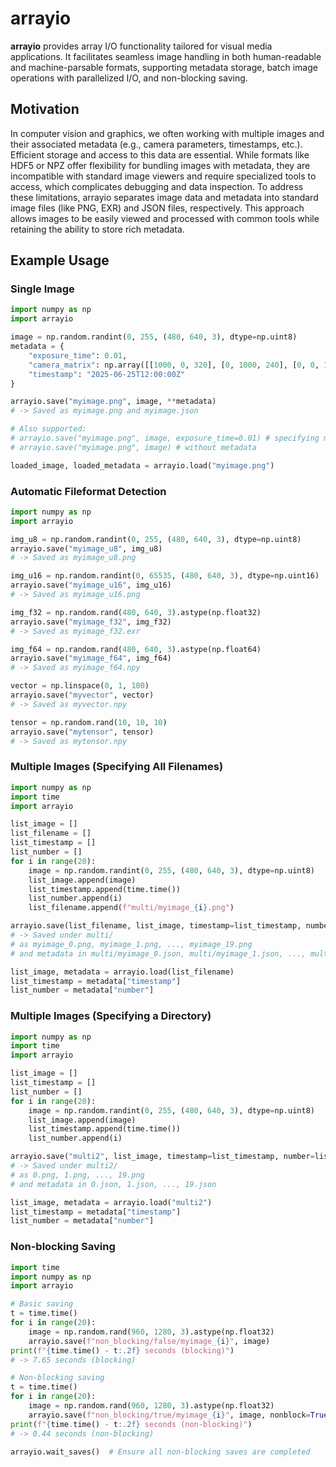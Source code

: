 # arrayio

**arrayio** provides array I/O functionality tailored for visual media applications. It facilitates seamless image handling in both human-readable and machine-parsable formats, supporting metadata storage, batch image operations with parallelized I/O, and non-blocking saving.

## Motivation

In computer vision and graphics, we often working with multiple images and their associated metadata (e.g., camera parameters, timestamps, etc.). Efficient storage and access to this data are essential.
While formats like HDF5 or NPZ offer flexibility for bundling images with metadata, they are incompatible with standard image viewers and require specialized tools to access, which complicates debugging and data inspection.
To address these limitations, arrayio separates image data and metadata into standard image files (like PNG, EXR) and JSON files, respectively. This approach allows images to be easily viewed and processed with common tools while retaining the ability to store rich metadata.

## Example Usage

### Single Image

```python
import numpy as np
import arrayio

image = np.random.randint(0, 255, (480, 640, 3), dtype=np.uint8)
metadata = {
    "exposure_time": 0.01,
    "camera_matrix": np.array([[1000, 0, 320], [0, 1000, 240], [0, 0, 1]]),
    "timestamp": "2025-06-25T12:00:00Z"
}

arrayio.save("myimage.png", image, **metadata)
# -> Saved as myimage.png and myimage.json

# Also supported:
# arrayio.save("myimage.png", image, exposure_time=0.01) # specifying metadata directly
# arrayio.save("myimage.png", image) # without metadata

loaded_image, loaded_metadata = arrayio.load("myimage.png")
```

### Automatic Fileformat Detection

```python
import numpy as np
import arrayio

img_u8 = np.random.randint(0, 255, (480, 640, 3), dtype=np.uint8)
arrayio.save("myimage_u8", img_u8)
# -> Saved as myimage_u8.png

img_u16 = np.random.randint(0, 65535, (480, 640, 3), dtype=np.uint16)
arrayio.save("myimage_u16", img_u16)
# -> Saved as myimage_u16.png

img_f32 = np.random.rand(480, 640, 3).astype(np.float32)
arrayio.save("myimage_f32", img_f32)
# -> Saved as myimage_f32.exr

img_f64 = np.random.rand(480, 640, 3).astype(np.float64)
arrayio.save("myimage_f64", img_f64)
# -> Saved as myimage_f64.npy

vector = np.linspace(0, 1, 100)
arrayio.save("myvector", vector)
# -> Saved as myvector.npy

tensor = np.random.rand(10, 10, 10)
arrayio.save("mytensor", tensor)
# -> Saved as mytensor.npy
```

### Multiple Images (Specifying All Filenames)

```python
import numpy as np
import time
import arrayio

list_image = []
list_filename = []
list_timestamp = []
list_number = []
for i in range(20):
    image = np.random.randint(0, 255, (480, 640, 3), dtype=np.uint8)
    list_image.append(image)
    list_timestamp.append(time.time())
    list_number.append(i)
    list_filename.append(f"multi/myimage_{i}.png")

arrayio.save(list_filename, list_image, timestamp=list_timestamp, number=list_number)
# -> Saved under multi/
# as myimage_0.png, myimage_1.png, ..., myimage_19.png
# and metadata in multi/myimage_0.json, multi/myimage_1.json, ..., multi/myimage_19.json

list_image, metadata = arrayio.load(list_filename)
list_timestamp = metadata["timestamp"]
list_number = metadata["number"]
```

### Multiple Images (Specifying a Directory)

```python
import numpy as np
import time
import arrayio

list_image = []
list_timestamp = []
list_number = []
for i in range(20):
    image = np.random.randint(0, 255, (480, 640, 3), dtype=np.uint8)
    list_image.append(image)
    list_timestamp.append(time.time())
    list_number.append(i)

arrayio.save("multi2", list_image, timestamp=list_timestamp, number=list_number)
# -> Saved under multi2/
# as 0.png, 1.png, ..., 19.png
# and metadata in 0.json, 1.json, ..., 19.json

list_image, metadata = arrayio.load("multi2")
list_timestamp = metadata["timestamp"]
list_number = metadata["number"]
```

### Non-blocking Saving

```python
import time
import numpy as np
import arrayio

# Basic saving
t = time.time()
for i in range(20):
    image = np.random.rand(960, 1280, 3).astype(np.float32)
    arrayio.save(f"non_blocking/false/myimage_{i}", image)
print(f"{time.time() - t:.2f} seconds (blocking)")
# -> 7.65 seconds (blocking)

# Non-blocking saving
t = time.time()
for i in range(20):
    image = np.random.rand(960, 1280, 3).astype(np.float32)
    arrayio.save(f"non_blocking/true/myimage_{i}", image, nonblock=True)
print(f"{time.time() - t:.2f} seconds (non-blocking)")
# -> 0.44 seconds (non-blocking)

arrayio.wait_saves()  # Ensure all non-blocking saves are completed
```
